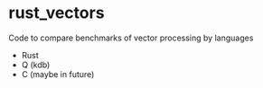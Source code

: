 # rust_vectors
Code to compare benchmarks of vector processing by languages
- Rust
- Q (kdb)
- C (maybe in future)

